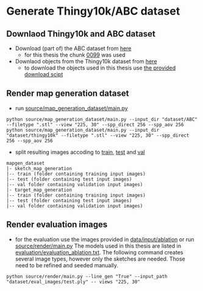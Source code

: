 # Generate Thingy10k/ABC dataset

## Downlaod Thingy10k and ABC dataset
- Download (part of) the ABC dataset from [here](https://archive.nyu.edu/handle/2451/43778)
    - for this thesis the chunk [0099](https://archive.nyu.edu/handle/2451/44418) was used
- Downlaod objects from the Thingy10k dataset from [here](https://ten-thousand-models.appspot.com/)
    - to download the objects used in this thesis use [the provided download scipt](Thingi10K_download.py)

## Render map generation dataset
- run [source/map_generation_dataset/main.py](../../source/map_generation_dataset/main.py)
```
python source/map_generation_dataset/main.py --input_dir "dataset/ABC" --filetype ".stl" --view "225, 30" --spp_direct 256 --spp_aov 256
python source/map_generation_dataset/main.py --input_dir "dataset/thingy10k" --filetype ".stl" --view "225, 30" --spp_direct 256 --spp_aov 256
```
- split resulting images accoding to [train](train), [test](test) and [val](val)
```
mapgen_dataset
|- sketch_map_generation
|-- train (folder containing training input images)
|-- test (folder containing test input images)
|-- val folder containing validation input images)
|- target_map_generation
|-- train (folder containing training input images)
|-- test (folder containing test input images)
|-- val folder containing validation input images)
```

## Render evaluation images
- for the evaluation use the images provided in [data/input/ablation](../../data/input/ablation/) or run [source/render/main.py](../../source/render/main.py) 
The models used in this thesis are listed in [evaluation/evaluation_ablation.txt](evaluation/evaluation_ablation.txt).
The following command creates several image types, however only the sketches are needed. Those need to be refined and seeded manually.
```
python source/render/main.py --line_gen "True" --input_path "dataset/eval_images/test.ply" -- views "225, 30"
```